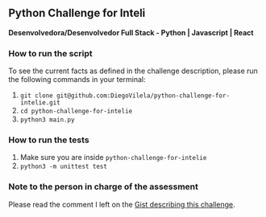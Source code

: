 ## Python Challenge for Inteli
**Desenvolvedora/Desenvolvedor Full Stack - Python | Javascript | React**

### How to run the script
To see the current facts as defined in the challenge description, please run the following commands in your terminal:

1. `git clone git@github.com:DiegoVilela/python-challenge-for-intelie.git`
2. `cd python-challenge-for-intelie`
3. `python3 main.py`

### How to run the tests

1. Make sure you are inside `python-challenge-for-intelie`
2. `python3 -m unittest test`


### Note to the person in charge of the assessment
Please read the comment I left on the [Gist describing this challenge](https://gist.github.com/vitormazzi/f8016edf4bc3b29e0582547cf3a1d52d).
